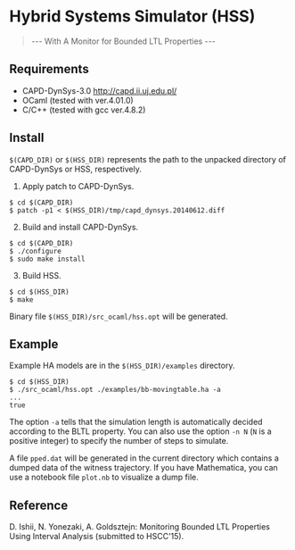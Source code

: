 # Hybrid Systems Simulator (HSS)

> --- With A Monitor for Bounded LTL Properties ---

## Requirements

* CAPD-DynSys-3.0 http://capd.ii.uj.edu.pl/
* OCaml (tested with ver.4.01.0)
* C/C++ (tested with gcc ver.4.8.2)

## Install

`$(CAPD_DIR)` or `$(HSS_DIR)` represents the path to the unpacked directory of CAPD-DynSys or HSS, respectively.

1. Apply patch to CAPD-DynSys.
```
$ cd $(CAPD_DIR)
$ patch -p1 < $(HSS_DIR)/tmp/capd_dynsys.20140612.diff
```
2. Build and install CAPD-DynSys.
```
$ cd $(CAPD_DIR)
$ ./configure
$ sudo make install
```
3. Build HSS.
```
$ cd $(HSS_DIR)
$ make
```

Binary file `$(HSS_DIR)/src_ocaml/hss.opt` will be generated.

## Example

Example HA models are in the `$(HSS_DIR)/examples` directory.

```
$ cd $(HSS_DIR)
$ ./src_ocaml/hss.opt ./examples/bb-movingtable.ha -a
...
true
```
The option `-a` tells that the simulation length is automatically decided according to the BLTL property.
You can also use the option `-n N` (`N` is a positive integer) to specify the number of steps to simulate.

A file `pped.dat` will be generated in the current directory which contains a dumped data of the witness trajectory.
If you have Mathematica, you can use a notebook file `plot.nb` to visualize a dump file.

## Reference

D. Ishii, N. Yonezaki, A. Goldsztejn: Monitoring Bounded LTL Properties Using Interval Analysis (submitted to HSCC'15).
